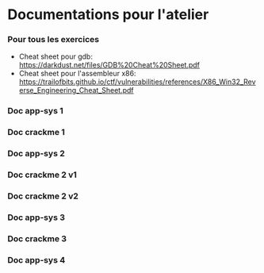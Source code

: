 # Documentations pour l'atelier


### Pour tous les exercices
- Cheat sheet pour gdb: https://darkdust.net/files/GDB%20Cheat%20Sheet.pdf
- Cheat sheet pour l'assembleur x86: https://trailofbits.github.io/ctf/vulnerabilities/references/X86_Win32_Reverse_Engineering_Cheat_Sheet.pdf


### Doc app-sys 1


### Doc crackme 1


### Doc app-sys 2


### Doc crackme 2 v1


### Doc crackme 2 v2


### Doc app-sys 3


### Doc crackme 3 


### Doc app-sys 4

